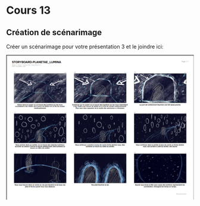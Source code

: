 # Cours 13
## Création de scénarimage
Créer un scénarimage pour votre présentation 3 et le joindre ici: 

![storyboard-capture.PNG](Images/storyboard-capture.PNG)



